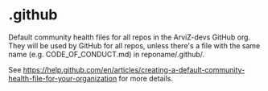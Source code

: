 # .github
Default community health files for all repos in the ArviZ-devs GitHub org. They will be used by GitHub for all repos, unless there's a file with the same name (e.g. CODE_OF_CONDUCT.md) in reponame/.github/.

See https://help.github.com/en/articles/creating-a-default-community-health-file-for-your-organization for more details.
